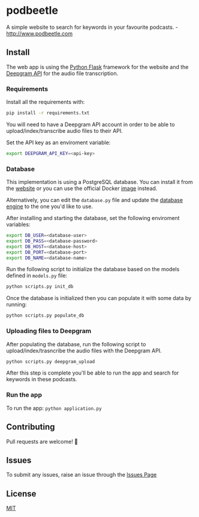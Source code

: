 # podbeetle
A simple website to search for keywords in your favourite podcasts. - http://www.podbeetle.com

## Install
The web app is using the [Python Flask](http://flask.pocoo.org/) framework for the website and the [Deepgram API](https://www.deepgram.com) for the audio file transcription.

### Requirements
Install all the requirements with:
```bash
pip install -r requirements.txt
```


You will need to have a Deepgram API account in order to be able to upload/index/transcribe audio files to their API.

Set the API key as an enviroment variable:
```bash
export DEEPGRAM_API_KEY=<api-key>
```

### Database
This implementation is using a PostgreSQL database. You can install it from the [website](https://www.postgresql.org/download/) or you can use the official Docker [image](https://hub.docker.com/_/postgres/) instead.

Alternatively, you can edit the `database.py` file and update the [database engine](https://github.com/agouil/podbeetle/blob/master/database.py#L7) to the one you'd like to use.

After installing and starting the database, set the following enviroment variables:
```bash
export DB_USER=<database-user>
export DB_PASS=<database-password>
export DB_HOST=<database-host>
export DB_PORT=<database-port>
export DB_NAME=<database-name>
```

Run the following script to initialize the database based on the models defined in `models.py` file:
```bash
python scripts.py init_db
```

Once the database is initialized then you can populate it with some data by running:
```bash
python scripts.py populate_db
```

### Uploading files to Deepgram
After populating the database, run the following script to upload/index/trasncribe the audio files with the Deepgram API.
```bash
python scripts.py deepgram_upload
```

After this step is complete you'll be able to run the app and search for keywords in these podcasts.

### Run the app
To run the app: `python application.py`

## Contributing
Pull requests are welcome! :muscle:

## Issues
To submit any issues, raise an issue through the [Issues Page](https://github.com/agouil/podbeetle/issues)

## License
[MIT](LICENSE)

